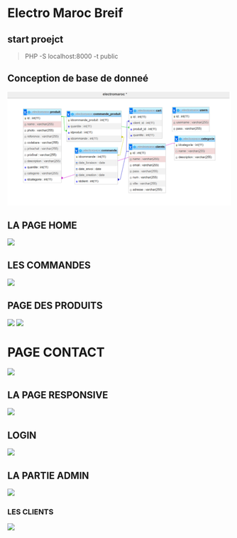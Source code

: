 # Electro Maroc Breif 

## start proejct 

> PHP -S localhost:8000 -t public
##  Conception de base de donneé

<img src="./public/assets/images/Capture d’écran 2023-01-21 135807.png">

##  LA PAGE HOME



<img src="./public/assets/images/Capture d'écran_17.png">

## LES COMMANDES
<img src="./public/assets/images/Capture d'écran_2.png">


##  PAGE DES PRODUITS

<img src="./public/assets/images/Capture d'écran_202.png">

<img src="./public/assets/images/Capture d'écran_34.png">

# PAGE CONTACT
<img src="./public/assets/images/Capture d'écran_7.png">

## LA PAGE RESPONSIVE

<img src="./public/assets/images/Capture d'écran_28.png">

 ## LOGIN
<img src="./public/assets/images/Capture d'écran_38.png">

## LA PARTIE ADMIN

<img src="./public/assets/images/Capture d'écran_5.png">

 ### LES CLIENTS

<img src="./public/assets/images/Capture d'écran_8.png">

